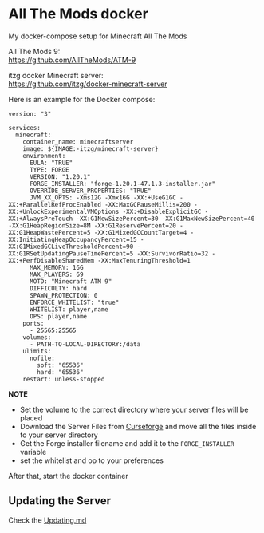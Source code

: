 # All The Mods docker
My docker-compose setup for Minecraft All The Mods

All The Mods 9:  
https://github.com/AllTheMods/ATM-9

itzg docker Minecraft server:  
https://github.com/itzg/docker-minecraft-server

Here is an example for the Docker compose:

```
version: "3"

services:
  minecraft:
    container_name: minecraftserver
    image: ${IMAGE:-itzg/minecraft-server}
    environment:
      EULA: "TRUE"
      TYPE: FORGE
      VERSION: "1.20.1"
      FORGE_INSTALLER: "forge-1.20.1-47.1.3-installer.jar"
      OVERRIDE_SERVER_PROPERTIES: "TRUE"
      JVM_XX_OPTS: -Xms12G -Xmx16G -XX:+UseG1GC -XX:+ParallelRefProcEnabled -XX:MaxGCPauseMillis=200 -XX:+UnlockExperimentalVMOptions -XX:+DisableExplicitGC -XX:+AlwaysPreTouch -XX:G1NewSizePercent=30 -XX:G1MaxNewSizePercent=40 -XX:G1HeapRegionSize=8M -XX:G1ReservePercent=20 -XX:G1HeapWastePercent=5 -XX:G1MixedGCCountTarget=4 -XX:InitiatingHeapOccupancyPercent=15 -XX:G1MixedGCLiveThresholdPercent=90 -XX:G1RSetUpdatingPauseTimePercent=5 -XX:SurvivorRatio=32 -XX:+PerfDisableSharedMem -XX:MaxTenuringThreshold=1
      MAX_MEMORY: 16G
      MAX_PLAYERS: 69
      MOTD: "Minecraft ATM 9"
      DIFFICULTY: hard
      SPAWN_PROTECTION: 0
      ENFORCE_WHITELIST: "true"
      WHITELIST: player,name
      OPS: player,name
    ports:
      - 25565:25565
    volumes:
      - PATH-TO-LOCAL-DIRECTORY:/data
    ulimits:
      nofile:
        soft: "65536"
        hard: "65536"
    restart: unless-stopped  
```
**NOTE**  
- Set the volume to the correct directory where your server files will be placed
- Download the Server Files from [Curseforge](https://www.curseforge.com/minecraft/modpacks/all-the-mods-9/files?page=1&pageSize=20) and move all the files inside to your server directory
- Get the Forge installer filename and add it to the `FORGE_INSTALLER` variable
- set the whitelist and op to your preferences

After that, start the docker container


## Updating the Server
Check the [Updating.md](https://github.com/scorewinner/atm-docker/blob/main/Updating.md)
